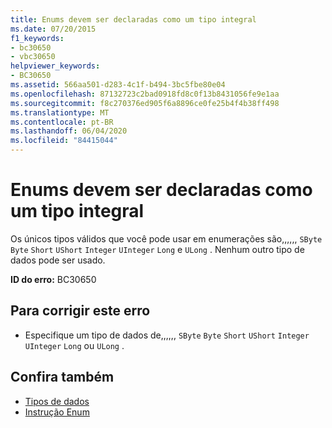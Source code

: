 ```yaml
---
title: Enums devem ser declaradas como um tipo integral
ms.date: 07/20/2015
f1_keywords:
- bc30650
- vbc30650
helpviewer_keywords:
- BC30650
ms.assetid: 566aa501-d283-4c1f-b494-3bc5fbe80e04
ms.openlocfilehash: 87132723c2bad0918fd8c0f13b8431056fe9e1aa
ms.sourcegitcommit: f8c270376ed905f6a8896ce0fe25b4f4b38ff498
ms.translationtype: MT
ms.contentlocale: pt-BR
ms.lasthandoff: 06/04/2020
ms.locfileid: "84415044"
---
```

# <a name="enums-must-be-declared-as-an-integral-type"></a>Enums devem ser declaradas como um tipo integral
Os únicos tipos válidos que você pode usar em enumerações são,,,,,, `SByte` `Byte` `Short` `UShort` `Integer` `UInteger` `Long` e `ULong` . Nenhum outro tipo de dados pode ser usado.  
  
 **ID do erro:** BC30650  
  
## <a name="to-correct-this-error"></a>Para corrigir este erro  
  
- Especifique um tipo de dados de,,,,,, `SByte` `Byte` `Short` `UShort` `Integer` `UInteger` `Long` ou `ULong` .  
  
## <a name="see-also"></a>Confira também

- [Tipos de dados](../language-reference/data-types/index.md)
- [Instrução Enum](../language-reference/statements/enum-statement.md)
